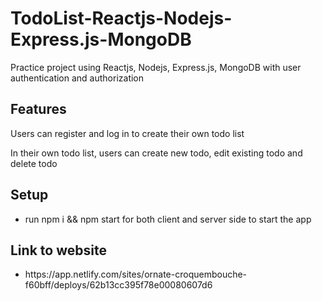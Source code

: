 <h1> TodoList-Reactjs-Nodejs-Express.js-MongoDB </h1>
<p> Practice project using Reactjs, Nodejs, Express.js, MongoDB with user authentication and authorization </p>



<h2>Features</h2>
<p> Users can register and log in to create their own todo list </p>
<p> In their own todo list, users can create new todo, edit existing todo and delete todo</p>


<h2>Setup</h2>
<ul>
  <li>run npm i && npm start for both client and server side to start the app</li> 
</ul>

<h2>Link to website</h2>
<ul>
  <li>https://app.netlify.com/sites/ornate-croquembouche-f60bff/deploys/62b13cc395f78e00080607d6</li> 
</ul>

